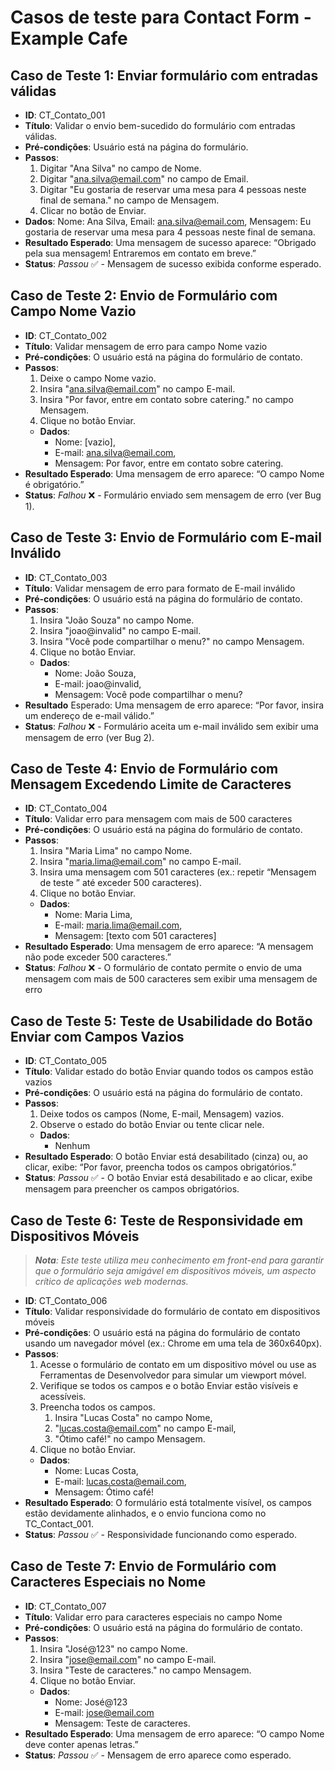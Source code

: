 # Casos de teste para Contact Form - Example Cafe

## Caso de Teste 1: Enviar formulário com entradas válidas

- **ID**: CT_Contato_001
- **Título**: Validar o envio bem-sucedido do formulário com entradas válidas.
- **Pré-condições**: Usuário está na página do formulário.
- **Passos**:
  1. Digitar "Ana Silva" no campo de Nome.
  2. Digitar "<ana.silva@email.com>" no campo de Email.
  3. Digitar "Eu gostaria de reservar uma mesa para 4 pessoas neste final de semana." no campo de Mensagem.
  4. Clicar no botão de Enviar.
- **Dados**: Nome: Ana Silva, Email: <ana.silva@email.com>, Mensagem: Eu gostaria de reservar uma mesa para 4 pessoas neste final de semana.
- **Resultado Esperado**: Uma mensagem de sucesso aparece: “Obrigado pela sua mensagem! Entraremos em contato em breve.”
- **Status**: _Passou_ ✅ - Mensagem de sucesso exibida conforme esperado.

## Caso de Teste 2: Envio de Formulário com Campo Nome Vazio

- **ID**: CT_Contato_002
- **Título**: Validar mensagem de erro para campo Nome vazio
- **Pré-condições**: O usuário está na página do formulário de contato.
- **Passos**:
  1. Deixe o campo Nome vazio.
  2. Insira "<ana.silva@email.com>" no campo E-mail.
  3. Insira "Por favor, entre em contato sobre catering." no campo Mensagem.
  4. Clique no botão Enviar.
  - **Dados**:
    - Nome: [vazio],
    - E-mail: <ana.silva@email.com>,
    - Mensagem: Por favor, entre em contato sobre catering.
- **Resultado Esperado**: Uma mensagem de erro aparece: “O campo Nome é obrigatório.”
- **Status**: _Falhou_ ❌ - Formulário enviado sem mensagem de erro (ver Bug 1).

## Caso de Teste 3: Envio de Formulário com E-mail Inválido

- **ID**: CT_Contato_003
- **Título**: Validar mensagem de erro para formato de E-mail inválido
- **Pré-condições**: O usuário está na página do formulário de contato.
- **Passos**:
  1. Insira "João Souza" no campo Nome.
  1. Insira "joao@invalid" no campo E-mail.
  1. Insira "Você pode compartilhar o menu?" no campo Mensagem.
  1. Clique no botão Enviar.
  - **Dados**:
    - Nome: João Souza,
    - E-mail: joao@invalid,
    - Mensagem: Você pode compartilhar o menu?
- **Resultado** Esperado: Uma mensagem de erro aparece: “Por favor, insira um endereço de e-mail válido.”
- **Status**: _Falhou_ ❌ - Formulário aceita um e-mail inválido sem exibir uma mensagem de erro (ver Bug 2).

## Caso de Teste 4: Envio de Formulário com Mensagem Excedendo Limite de Caracteres

- **ID**: CT_Contato_004
- **Título**: Validar erro para mensagem com mais de 500 caracteres
- **Pré-condições**: O usuário está na página do formulário de contato.
- **Passos**:
  1. Insira "Maria Lima" no campo Nome.
  1. Insira "<maria.lima@email.com>" no campo E-mail.
  1. Insira uma mensagem com 501 caracteres (ex.: repetir “Mensagem de teste ” até exceder 500 caracteres).
  1. Clique no botão Enviar.
  - **Dados**:
    - Nome: Maria Lima,
    - E-mail: <maria.lima@email.com>,
    - Mensagem: [texto com 501 caracteres]
- **Resultado Esperado**: Uma mensagem de erro aparece: “A mensagem não pode exceder 500 caracteres.”
- **Status**: _Falhou_ ❌ - O formulário de contato permite o envio de uma mensagem com mais de 500 caracteres sem exibir uma mensagem de erro

## Caso de Teste 5: Teste de Usabilidade do Botão Enviar com Campos Vazios

- **ID**: CT_Contato_005
- **Título**: Validar estado do botão Enviar quando todos os campos estão vazios
- **Pré-condições**: O usuário está na página do formulário de contato.
- **Passos**:
  1. Deixe todos os campos (Nome, E-mail, Mensagem) vazios.
  1. Observe o estado do botão Enviar ou tente clicar nele.
  - **Dados**:
    - Nenhum
- **Resultado Esperado**: O botão Enviar está desabilitado (cinza) ou, ao clicar, exibe: “Por favor, preencha todos os campos obrigatórios.”
- **Status**: _Passou_ ✅ - O botão Enviar está desabilitado e ao clicar, exibe mensagem para preencher os campos obrigatórios.

## Caso de Teste 6: Teste de Responsividade em Dispositivos Móveis

> _**Nota**: Este teste utiliza meu conhecimento em front-end para garantir que o formulário seja amigável em dispositivos móveis, um aspecto crítico de aplicações web modernas._

- **ID**: CT_Contato_006
- **Título**: Validar responsividade do formulário de contato em dispositivos móveis
- **Pré-condições**: O usuário está na página do formulário de contato usando um navegador móvel (ex.: Chrome em uma tela de 360x640px).
- **Passos**:
  1. Acesse o formulário de contato em um dispositivo móvel ou use as Ferramentas de Desenvolvedor para simular um viewport móvel.
  1. Verifique se todos os campos e o botão Enviar estão visíveis e acessíveis.
  1. Preencha todos os campos.
     1. Insira "Lucas Costa" no campo Nome,
     2. "<lucas.costa@email.com>" no campo E-mail,
     3. "Ótimo café!" no campo Mensagem.
  1. Clique no botão Enviar.
  - **Dados**:
    - Nome: Lucas Costa,
    - E-mail: <lucas.costa@email.com>,
    - Mensagem: Ótimo café!
- **Resultado Esperado**: O formulário está totalmente visível, os campos estão devidamente alinhados, e o envio funciona como no TC_Contact_001.
- **Status**: _Passou_ ✅ - Responsividade funcionando como esperado.

## Caso de Teste 7: Envio de Formulário com Caracteres Especiais no Nome

- **ID**: CT_Contato_007
- **Título**: Validar erro para caracteres especiais no campo Nome
- **Pré-condições**: O usuário está na página do formulário de contato.
- **Passos**:
  1. Insira "José@123" no campo Nome.
  2. Insira "<jose@email.com>" no campo E-mail.
  3. Insira "Teste de caracteres." no campo Mensagem.
  4. Clique no botão Enviar.
  - **Dados**:
    - Nome: José@123
    - E-mail: <jose@email.com>
    - Mensagem: Teste de caracteres.
- **Resultado Esperado**: Uma mensagem de erro aparece: “O campo Nome deve conter apenas letras.”
- **Status**: _Passou_ ✅ - Mensagem de erro aparece como esperado.
